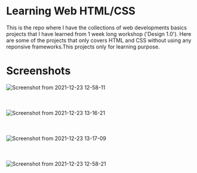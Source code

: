 # Learning Web HTML/CSS 
This is the repo where I have the collections of web developments basics projects
that I have learned from  1 week long workshop ('Design 1.0').
Here are some of the projects that only covers HTML and CSS 
without using any reponsive frameworks.This projects only for learning purpose.


# Screenshots 


![Screenshot from 2021-12-23 12-58-11](https://user-images.githubusercontent.com/53189504/147206267-67d20752-dc02-4171-9c4c-0e04b1de2878.png) </br> </br> </br> </br>
![Screenshot from 2021-12-23 13-16-21](https://user-images.githubusercontent.com/53189504/147206275-fac120ae-13f5-4d17-96b3-da9e86c2f894.png) </br> </br> </br> </br>
![Screenshot from 2021-12-23 13-17-09](https://user-images.githubusercontent.com/53189504/147206277-0ea305f7-d74d-4944-a1ac-909cff3799be.png)  </br> </br> </br> </br>
![Screenshot from 2021-12-23 12-58-21](https://user-images.githubusercontent.com/53189504/147206305-646bd557-7b26-4b4b-8764-832be8a84a63.png)  </br> </br> </br> </br>

